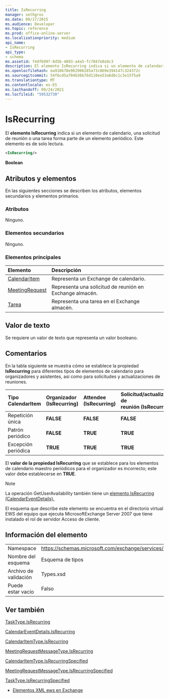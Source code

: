 ```yaml
---
title: IsRecurring
manager: sethgros
ms.date: 09/17/2015
ms.audience: Developer
ms.topic: reference
ms.prod: office-online-server
ms.localizationpriority: medium
api_name:
- IsRecurring
api_type:
- schema
ms.assetid: f4df6997-8d5b-4893-a4a5-fc7047e0a9c3
description: El elemento IsRecurring indica si un elemento de calendario, una solicitud de reunión o una tarea forma parte de un elemento periódico. Este elemento es de solo lectura.
ms.openlocfilehash: ea910b78e962906285a73c869e394147c324372c
ms.sourcegitcommit: 54f6cd5a704b36b76d110ee53a6d6c1c3e15f5a9
ms.translationtype: MT
ms.contentlocale: es-ES
ms.lasthandoff: 09/24/2021
ms.locfileid: "59532730"
---
```

# <a name="isrecurring"></a>IsRecurring

El **elemento IsRecurring** indica si un elemento de calendario, una solicitud de reunión o una tarea forma parte de un elemento periódico. Este elemento es de solo lectura. 
  
```xml
<IsRecurring/>
```

 **Boolean**
## <a name="attributes-and-elements"></a>Atributos y elementos

En las siguientes secciones se describen los atributos, elementos secundarios y elementos primarios.
  
### <a name="attributes"></a>Atributos

Ninguno.
  
### <a name="child-elements"></a>Elementos secundarios

Ninguno.
  
### <a name="parent-elements"></a>Elementos principales

|**Elemento**|**Descripción**|
|:-----|:-----|
|[CalendarItem](calendaritem.md) <br/> |Representa un Exchange de calendario.  <br/> |
|[MeetingRequest](meetingrequest.md) <br/> |Representa una solicitud de reunión en Exchange almacén.  <br/> |
|[Tarea](task.md) <br/> |Representa una tarea en el Exchange almacén.  <br/> |
   
## <a name="text-value"></a>Valor de texto

Se requiere un valor de texto que representa un valor booleano.
  
## <a name="remarks"></a>Comentarios

En la tabla siguiente se muestra cómo se establece la propiedad **IsRecurring** para diferentes tipos de elementos de calendario para organizadores y asistentes, así como para solicitudes y actualizaciones de reuniones. 
  
|**Tipo CalendarItem**|**Organizador  <br/> (IsRecurring)**|**Attendee  <br/> (IsRecurring)**|**Solicitud/actualización de  <br/> reunión (IsRecurring)**|
|:-----|:-----|:-----|:-----|
|Repetición única  <br/> |**FALSE** <br/> |**FALSE** <br/> |**FALSE** <br/> |
|Patrón periódico  <br/> |**FALSE** <br/> |**TRUE** <br/> |**TRUE** <br/> |
|Excepción periódica  <br/> |**TRUE** <br/> |**TRUE** <br/> |**TRUE** <br/> |
   
El **valor de la propiedad IsRecurring** que se establece para los elementos de calendario maestro periódicos para el organizador es incorrecto; este valor debe establecerse en **TRUE**. 
  
> [!NOTE]
> La operación GetUserAvailability también tiene un [elemento IsRecurring (CalendarEventDetails).](isrecurring-calendareventdetails.md) 
  
El esquema que describe este elemento se encuentra en el directorio virtual EWS del equipo que ejecuta MicrosoftExchange Server 2007 que tiene instalado el rol de servidor Acceso de cliente.
  
## <a name="element-information"></a>Información del elemento

|||
|:-----|:-----|
|Namespace  <br/> |https://schemas.microsoft.com/exchange/services/2006/types  <br/> |
|Nombre del esquema  <br/> |Esquema de tipos  <br/> |
|Archivo de validación  <br/> |Types.xsd  <br/> |
|Puede estar vacío  <br/> |Falso  <br/> |
   
## <a name="see-also"></a>Ver también



[TaskType.IsRecurring](https://msdn.microsoft.com/library/ExchangeWebServices.TaskType.IsRecurring.aspx)
  
[CalendarEventDetails.IsRecurring](https://msdn.microsoft.com/library/ExchangeWebServices.CalendarEventDetails.IsRecurring.aspx)
  
[CalendarItemType.IsRecurring](https://msdn.microsoft.com/library/ExchangeWebServices.CalendarItemType.IsRecurring.aspx)
  
[MeetingRequestMessageType.IsRecurring](https://msdn.microsoft.com/library/ExchangeWebServices.MeetingRequestMessageType.IsRecurring.aspx)
  
[CalendarItemType.IsRecurringSpecified](https://msdn.microsoft.com/library/ExchangeWebServices.CalendarItemType.IsRecurringSpecified.aspx)
  
[MeetingRequestMessageType.IsRecurringSpecified](https://msdn.microsoft.com/library/ExchangeWebServices.MeetingRequestMessageType.IsRecurringSpecified.aspx)
  
[TaskType.IsRecurringSpecified](https://msdn.microsoft.com/library/ExchangeWebServices.TaskType.IsRecurringSpecified.aspx)


- [Elementos XML ews en Exchange](ews-xml-elements-in-exchange.md)

